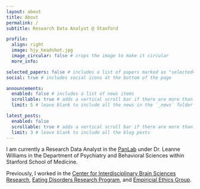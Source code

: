 ```yaml
---
layout: about
title: About
permalink: /
subtitle: Research Data Analyst @ Stanford

profile:
  align: right
  image: hjy_headshot.jpg
  image_circular: false # crops the image to make it circular
  more_info: 

selected_papers: false # includes a list of papers marked as "selected={true}"
social: true # includes social icons at the bottom of the page

announcements:
  enabled: false # includes a list of news items
  scrollable: true # adds a vertical scroll bar if there are more than 3 news items
  limit: 5 # leave blank to include all the news in the `_news` folder

latest_posts:
  enabled: false
  scrollable: true # adds a vertical scroll bar if there are more than 3 new posts items
  limit: 3 # leave blank to include all the blog posts
---
```


I am currently a Research Data Analyst in the <a href="https://williamspanlab.com/">PanLab</a> under Dr. Leanne Williams in the Department of Psychiatry and Behavioral Sciences within Stanford School of Medicine. 

Previously, I worked in the <a href="https://med.stanford.edu/cibsr.html">Center for Interdisciplinary Brain Sciences Research</a>, <a href="https://med.stanford.edu/edresearch">Eating Disorders Research Program</a>, and <a href="https://med.stanford.edu/psychiatry/research/robertsethicslab.html">Empiricial Ethics Group</a>.
